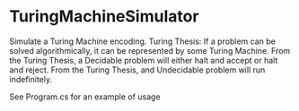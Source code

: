 # TuringMachineSimulator

Simulate a Turing Machine encoding.
Turing Thesis: If a problem can be solved algorithmically, it can be represented by some Turing Machine.
From the Turing Thesis, a Decidable problem will either halt and accept or halt and reject.
From the Turing Thesis, and Undecidable problem will run indefinitely.

See Program.cs for an example of usage
